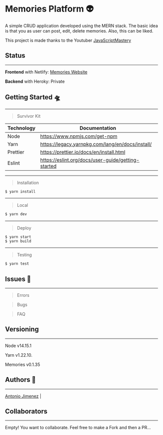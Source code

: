 # Memories Platform 👽

A simple CRUD application developed using the MERN stack. The basic idea is that you as user can post, edit, delete memories. Also, this can be liked. 

This project is made thanks to the Youtuber [JavaScriptMastery](https://www.youtube.com/c/JavaScriptMastery)

## Status

---

**Frontend** with Netlify: [Memories Website](https://memorias.netlify.app/)

**Backend** with Heroky: Private


## Getting Started 🛸

---

> Survivor Kit

| Technology | Documentation                                      |
| ---------- | -------------------------------------------------- |
| Node       | https://www.npmjs.com/get-npm                      |
| Yarn       | https://legacy.yarnpkg.com/lang/en/docs/install/   |
| Prettier   | https://prettier.io/docs/en/install.html           |
| Eslint     | https://eslint.org/docs/user-guide/getting-started |

---

> Installation

```sh
$ yarn install
```

---

> Local

```sh
$ yarn dev
```

---

> Deploy

```
$ yarn start
$ yarn build
```

---

> Testing

```sh
$ yarn test
```

## Issues 🐙

---

> Errors

> Bugs

> FAQ

## Versioning

---

Node v14.15.1

Yarn v1.22.10.

Memories v0.1.35

## Authors 👾

---
[Antonio Jimenez](https://github.com/Tonnraus) |

## Collaborators
---
Empty! You want to collaborate. Feel free to make a Fork and then a PR...
